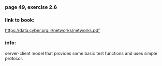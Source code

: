### page 49, exercise 2.6

### link to book:
https://data.cyber.org.il/networks/networks.pdf

### info:
server-client model that provides some basic test functions and uses simple protocol.
